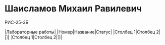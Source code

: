 # Шаисламов Михаил Равилевич
 
РИС-25-3Б

|Лабораторные работы|
|Номер|Название|Статус|
|Столбец 1|Столбец 2|[]|
|Столбец 1|Столбец 2|[]|
